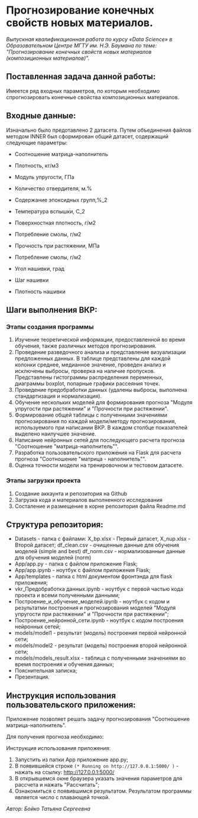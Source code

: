 # Прогнозирование конечных свойств новых материалов. #

*Выпускная квалификационная работа по курсу «Data Science» в Образовательном Центре МГТУ им. Н.Э. Баумана по теме: "Прогнозирование конечных свойств новых материалов (композиционных материалов)".*

## Поставленная задача данной работы: ## 

Имеется ряд входных параметров, по которым необходимо спрогнозировать конечные свойства композиционных материалов. 

## Входные данные: ##
Изначально было предотавлено 2 датасета. Путем объединения файлов методом INNER был сформирован общий датасет, содержащий следующие параметры:

- Соотношение матрица-наполнитель

- Плотность, кг/м3

- Модуль упругости, ГПа

- Количество отвердителя, м.%

- Содержание эпоксидных групп,%_2

- Температура вспышки, С_2

- Поверхностная плотность, г/м2

- Потребление смолы, г/м2

- Прочность при растяжении, МПа

- Потребление смолы, г/м2

- Угол нашивки, град

- Шаг нашивки

- Плотность нашивки

## Шаги выполнения ВКР: ##
### Этапы создания программы ###
1. Изучение теоретической информации, предоставленной во время обучения, также различных методов прогнозирования.
2. Проведение разведочного анализа и представление визуализации предложенных данных. В таблице представлены для каждой колонки среднее, медианное значение, проведен анализ и исключены выбросы, проверка на наличие пропусков. Представлены гистограммы распределения переменных, диаграммы boxplot, попарные графики рассеяния точек.
3. Проведение предобработки данных (удалены выбросы, выполнена стандартизация и нормализация).
4. Обучение нескольких моделей для формирования прогноза "Модуля упругости при растяжении" и "Прочности при растяжении".
5. Формирование общей таблицы с полученными значениями прогнозирования по каждой модели/методу прогнозирования, используемого при написании ВКР. В каждом столбце показателей выделено наилучшее значение.
6. Написание нейронных сетей для последующего расчета прогноза "Соотношение "матрица-наполнитель"".
7. Разработка пользовательского приложения на Flask для расчета прогноза "Соотношение "матрица - наполнитель"".
8. Оценка точности модели на тренировочном и тестовом датасете.
### Этапы загрузки проекта ###
1. Создание аккаунта и репозитория на Github
2. Загрузка кода и материалов выполненного исследования
3. Состаление и размещение в корне репозитория файла Readme.md

## Структура репозитория: ##

- Datasets - папка с файлами: X_bp.xlsx - Первый датасет, X_nup.xlsx - Второй датасет; df_clean.csv - очищенные данные для обучения моделей (simple and best) df_norm.csv - нормализованные данные для обучения моделей (norm)
- App/app.py - папка с файлом приложение Flask; 
- App/app.ipynb - ноутбук с файлом приложения Flask;
- App/templates - папка с html документом фронтэнда для flask приложения;
- vkr_Предобработка данных.ipynb - ноутбук с первой частью кода проекта и всеми полученными данными;
- Построение_и_обучение_моделей.ipynb - ноутбук с кодом и результатми построения и прогнозирования моделей "Модуля упругости при растяжении" и "Прочности при растяжении";
- Построение_нейронной_сети.ipynb - ноутбук с кодом построения нейронных сетей;
- models/model1 - результат (модель) построения первой нейронной сети;
- models/model2 - результат (модель) построения второй нейронной сети;
- models/models_result.xlsx - таблица с полученными значениями во время построения и обучения данных;
- Пояснительная записка;
- Презентация.


## Инструкция использования пользовательского приложения: ##

Приложение позволяет решать задачу прогнозирования "Соотношение матрица-наполнитель".

Для получения прогноза необходимо:

Инструкция использования приложения:
1. Запустить из папки App приложение app.py;
2. В появившейся строке  ```(* Running on http://127.0.0.1:5000/ )``` - нажать на ссылку: http://127.0.0.1:5000/
3. В открывшемся окне браузера указать значения параметров для рассчета и нажать "Рассчитать";
4. Ознакомиться с появившимся результатом. Результатом программы является число с плавающей точкой.

*Автор: Бойко Татьяна Сергеевна*

